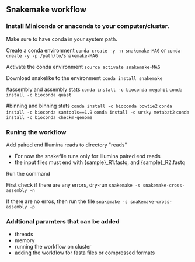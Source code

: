 ## Snakemake workflow 

### Install Miniconda or anaconda to your computer/cluster. 
Make sure to have conda in your system path. 

Create a conda environment
`conda create -y -n snakemake-MAG`
or 
`conda create -y -p /path/to/snakemake-MAG`

Activate the conda environment 
`source activate snakemake-MAG`

Download snakelike to the environment
`conda install snakemake`

#assembly and assembly stats
`conda install -c bioconda megahit`
`conda install -c bioconda quast`

#binning and binning stats
`conda install -c bioconda bowtie2`
`conda install -c bioconda samtools==1.9`
`conda install -c ursky metabat2`
`conda install -c bioconda checkm-genome`
 
### Runing the workflow

Add paired end Illumina reads to directory "reads" 
- For now the snakefile runs only for Illumina paired end reads 
- the input files must end with {sample}_R1.fastq, and {sample}_R2.fastq

Run the command 

First check if there are any errors, dry-run
`snakemake -s snakemake-cross-assembly -n` 

If there are no erros, then run the file 
`snakemake -s snakemake-cross-assembly -p`

### Addtional paramters that can be added 
- threads 
- memory
- running the workflow on cluster 
- adding the workflow for fasta files or compressed formats
